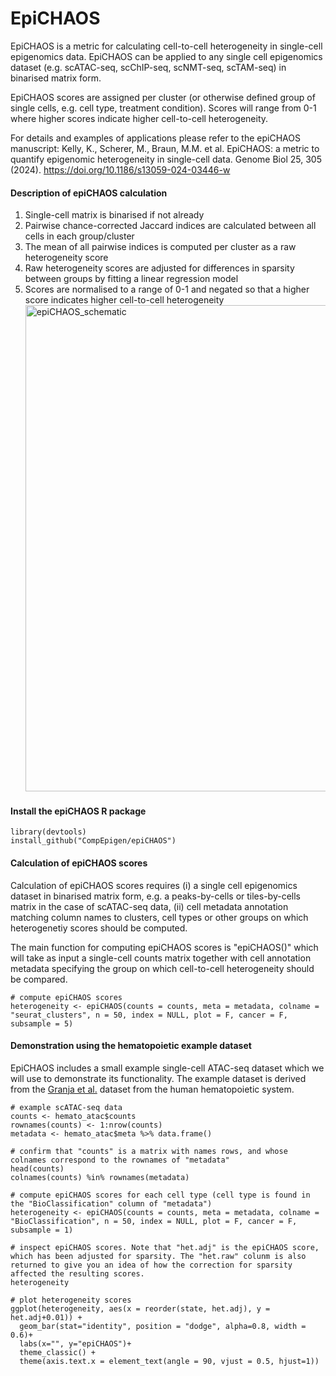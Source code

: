 
# EpiCHAOS

EpiCHAOS is a metric for calculating cell-to-cell heterogeneity in single-cell epigenomics data. EpiCHAOS can be applied to any single cell epigenomics dataset (e.g. scATAC-seq, scChIP-seq, scNMT-seq, scTAM-seq) in binarised matrix form.

EpiCHAOS scores are assigned per cluster (or otherwise defined group of single cells, e.g. cell type, treatment condition). Scores will range from 0-1 where higher scores indicate higher cell-to-cell heterogeneity. 

For details and examples of applications please refer to the epiCHAOS manuscript:
Kelly, K., Scherer, M., Braun, M.M. et al. EpiCHAOS: a metric to quantify epigenomic heterogeneity in single-cell data. Genome Biol 25, 305 (2024). https://doi.org/10.1186/s13059-024-03446-w

#### Description of epiCHAOS calculation
1. Single-cell matrix is binarised if not already
2. Pairwise chance-corrected Jaccard indices are calculated between all cells in each group/cluster
3. The mean of all pairwise indices is computed per cluster as a raw heterogeneity score
4. Raw heterogeneity scores are adjusted for differences in sparsity between groups by fitting a linear regression model
5. Scores are normalised to a range of 0-1 and negated so that a higher score indicates higher cell-to-cell heterogeneity
   <img width="778" alt="epiCHAOS_schematic" src="https://github.com/CompEpigen/epiCHAOS/assets/61455651/0fdc19e5-7b50-4475-98b0-4ece1f3762a0">

#### Install the epiCHAOS R package
```
library(devtools)
install_github("CompEpigen/epiCHAOS")
```
#### Calculation of epiCHAOS scores
Calculation of epiCHAOS scores requires (i) a single cell epigenomics dataset in binarised matrix form, e.g. a peaks-by-cells or tiles-by-cells matrix in the case of scATAC-seq data, (ii) cell metadata annotation matching column names to clusters, cell types or other groups on which heterogenetiy scores should be computed.

The main function for computing epiCHAOS scores is "epiCHAOS()" which will take as input a single-cell counts matrix together with cell annotation metadata specifying the group on which cell-to-cell heterogeneity should be compared.

```
# compute epiCHAOS scores
heterogeneity <- epiCHAOS(counts = counts, meta = metadata, colname = "seurat_clusters", n = 50, index = NULL, plot = F, cancer = F, subsample = 5)
```
#### Demonstration using the hematopoietic example dataset
EpiCHAOS includes a small example single-cell ATAC-seq dataset which we will use to demonstrate its functionality. The example dataset is derived from the [Granja et al.](https://www.ncbi.nlm.nih.gov/pmc/articles/PMC7258684/) dataset from the human hematopoietic system.

```
# example scATAC-seq data
counts <- hemato_atac$counts
rownames(counts) <- 1:nrow(counts)
metadata <- hemato_atac$meta %>% data.frame()

# confirm that "counts" is a matrix with names rows, and whose colnames correspond to the rownames of "metadata"
head(counts)
colnames(counts) %in% rownames(metadata)

# compute epiCHAOS scores for each cell type (cell type is found in the "BioClassification" column of "metadata")
heterogeneity <- epiCHAOS(counts = counts, meta = metadata, colname = "BioClassification", n = 50, index = NULL, plot = F, cancer = F, subsample = 1)

# inspect epiCHAOS scores. Note that "het.adj" is the epiCHAOS score, which has been adjusted for sparsity. The "het.raw" colunm is also returned to give you an idea of how the correction for sparsity affected the resulting scores. 
heterogeneity

# plot heterogeneity scores
ggplot(heterogeneity, aes(x = reorder(state, het.adj), y = het.adj+0.01)) +
  geom_bar(stat="identity", position = "dodge", alpha=0.8, width = 0.6)+
  labs(x="", y="epiCHAOS")+
  theme_classic() +
  theme(axis.text.x = element_text(angle = 90, vjust = 0.5, hjust=1))
```
